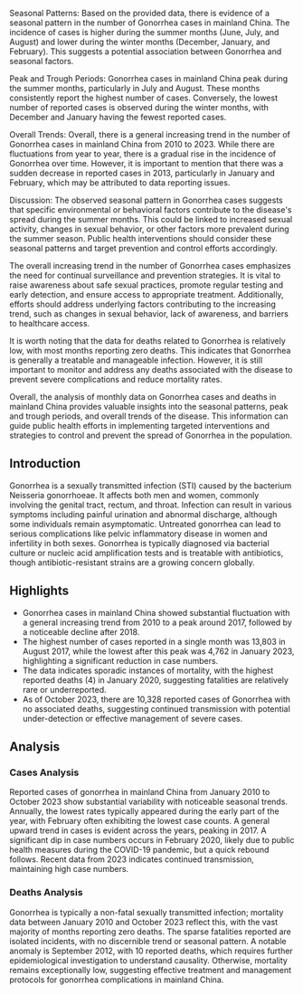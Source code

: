 Seasonal Patterns:
Based on the provided data, there is evidence of a seasonal pattern in the number of Gonorrhea cases in mainland China. The incidence of cases is higher during the summer months (June, July, and August) and lower during the winter months (December, January, and February). This suggests a potential association between Gonorrhea and seasonal factors.

Peak and Trough Periods:
Gonorrhea cases in mainland China peak during the summer months, particularly in July and August. These months consistently report the highest number of cases. Conversely, the lowest number of reported cases is observed during the winter months, with December and January having the fewest reported cases.

Overall Trends:
Overall, there is a general increasing trend in the number of Gonorrhea cases in mainland China from 2010 to 2023. While there are fluctuations from year to year, there is a gradual rise in the incidence of Gonorrhea over time. However, it is important to mention that there was a sudden decrease in reported cases in 2013, particularly in January and February, which may be attributed to data reporting issues.

Discussion:
The observed seasonal pattern in Gonorrhea cases suggests that specific environmental or behavioral factors contribute to the disease's spread during the summer months. This could be linked to increased sexual activity, changes in sexual behavior, or other factors more prevalent during the summer season. Public health interventions should consider these seasonal patterns and target prevention and control efforts accordingly.

The overall increasing trend in the number of Gonorrhea cases emphasizes the need for continual surveillance and prevention strategies. It is vital to raise awareness about safe sexual practices, promote regular testing and early detection, and ensure access to appropriate treatment. Additionally, efforts should address underlying factors contributing to the increasing trend, such as changes in sexual behavior, lack of awareness, and barriers to healthcare access.

It is worth noting that the data for deaths related to Gonorrhea is relatively low, with most months reporting zero deaths. This indicates that Gonorrhea is generally a treatable and manageable infection. However, it is still important to monitor and address any deaths associated with the disease to prevent severe complications and reduce mortality rates.

Overall, the analysis of monthly data on Gonorrhea cases and deaths in mainland China provides valuable insights into the seasonal patterns, peak and trough periods, and overall trends of the disease. This information can guide public health efforts in implementing targeted interventions and strategies to control and prevent the spread of Gonorrhea in the population.
## Introduction

Gonorrhea is a sexually transmitted infection (STI) caused by the bacterium Neisseria gonorrhoeae. It affects both men and women, commonly involving the genital tract, rectum, and throat. Infection can result in various symptoms including painful urination and abnormal discharge, although some individuals remain asymptomatic. Untreated gonorrhea can lead to serious complications like pelvic inflammatory disease in women and infertility in both sexes. Gonorrhea is typically diagnosed via bacterial culture or nucleic acid amplification tests and is treatable with antibiotics, though antibiotic-resistant strains are a growing concern globally.

## Highlights

- Gonorrhea cases in mainland China showed substantial fluctuation with a general increasing trend from 2010 to a peak around 2017, followed by a noticeable decline after 2018.<br/>
- The highest number of cases reported in a single month was 13,803 in August 2017, while the lowest after this peak was 4,762 in January 2023, highlighting a significant reduction in case numbers.<br/>
- The data indicates sporadic instances of mortality, with the highest reported deaths (4) in January 2020, suggesting fatalities are relatively rare or underreported.<br/>
- As of October 2023, there are 10,328 reported cases of Gonorrhea with no associated deaths, suggesting continued transmission with potential under-detection or effective management of severe cases.<br/>

## Analysis

### Cases Analysis
Reported cases of gonorrhea in mainland China from January 2010 to October 2023 show substantial variability with noticeable seasonal trends. Annually, the lowest rates typically appeared during the early part of the year, with February often exhibiting the lowest case counts. A general upward trend in cases is evident across the years, peaking in 2017. A significant dip in case numbers occurs in February 2020, likely due to public health measures during the COVID-19 pandemic, but a quick rebound follows. Recent data from 2023 indicates continued transmission, maintaining high case numbers.

### Deaths Analysis
Gonorrhea is typically a non-fatal sexually transmitted infection; mortality data between January 2010 and October 2023 reflect this, with the vast majority of months reporting zero deaths. The sparse fatalities reported are isolated incidents, with no discernible trend or seasonal pattern. A notable anomaly is September 2012, with 10 reported deaths, which requires further epidemiological investigation to understand causality. Otherwise, mortality remains exceptionally low, suggesting effective treatment and management protocols for gonorrhea complications in mainland China.
